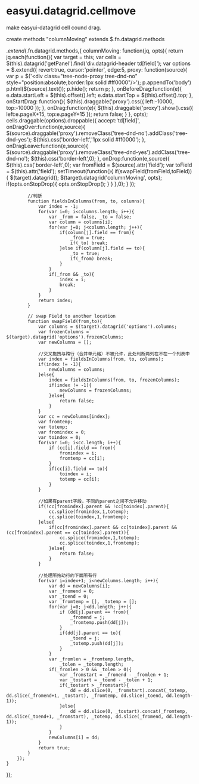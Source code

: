 # easyui.datagrid.cellmove
make easyui-datagrid cell cound drag.

create methods "columnMoving" extends $.fn.datagrid.methods 

$.extend($.fn.datagrid.methods,{
    columnMoving: function(jq, opts){
        return jq.each(function(){
            var target = this;
            var cells = $(this).datagrid('getPanel').find('div.datagrid-header td[field]');
            var options = $.extend({
                revert:true,
                cursor:'pointer',
                edge:5,
                proxy: function(source){
                    var p = $('<div class="tree-node-proxy tree-dnd-no" style="position:absolute;border:1px solid #ff0000"/>');
                    p.appendTo('body')
                    p.html($(source).text());
                    p.hide();
                    return p;
                },
                onBeforeDrag:function(e){
                    e.data.startLeft = $(this).offset().left;
                    e.data.startTop = $(this).offset().top;
                },
                onStartDrag: function(){
                    $(this).draggable('proxy').css({
                        left:-10000,
                        top:-10000
                    });
                },
                onDrag:function(e){
                    $(this).draggable('proxy').show().css({
                        left:e.pageX+15,
                        top:e.pageY+15
                    });
                    return false;
                }
            }, opts);
            cells.draggable(options).droppable({
                accept:'td[field]',
                onDragOver:function(e,source){
                    $(source).draggable('proxy').removeClass('tree-dnd-no').addClass('tree-dnd-yes');
                    $(this).css('border-left','1px solid #ff0000');
                },
                onDragLeave:function(e,source){
                    $(source).draggable('proxy').removeClass('tree-dnd-yes').addClass('tree-dnd-no');
                    $(this).css('border-left',0);
                },
                onDrop:function(e,source){
                    $(this).css('border-left',0);
                    var fromField = $(source).attr('field');
                    var toField = $(this).attr('field');
                    setTimeout(function(){
                        if(swapField(fromField,toField)){
                            $(target).datagrid();
                            $(target).datagrid('columnMoving', opts);
                            if(opts.onStopDrop){
                                opts.onStopDrop();
                            }
                        }
                    },0);
                }
            });
            
            //判断
            function fieldsInColumns(from, to, columns){
                var index = -1;
                for(var i=0; i<columns.length; i++){
                    var _from = false, _to = false;
                    var column = columns[i];
                    for(var j=0; j<column.length; j++){
                        if(column[j].field == from){
                            _from = true;
                            if(_to) break;
                        }else if(column[j].field == to){
                            _to = true;
                            if(_from) break;
                        }
                    }
                    if(_from && _to){
                        index = i;
                        break;
                    }
                }
                return index;
            }                        
            
            // swap Field to another location
            function swapField(from,to){
                var columns = $(target).datagrid('options').columns;
                var frozenColumns = $(target).datagrid('options').frozenColumns;
                var newColumns = [];
                
                //交叉拖拽与跨行（合并单元格）不被允许，此处判断两列在不在一个列表中
                var index = fieldsInColumns(from, to, columns);
                if(index != -1){
                    newColumns = columns;
                }else{
                    index = fieldsInColumns(from, to, frozenColumns);
                    if(index != -1){
                        newColumns = frozenColumns;
                    }else{
                        return false;
                    }
                }
                var cc = newColumns[index];
                var fromtemp;
                var totemp;
                var fromindex = 0;
                var toindex = 0;
                for(var i=0; i<cc.length; i++){
                    if (cc[i].field == from){
                        fromindex = i;
                        fromtemp = cc[i];
                    }
                    if(cc[i].field == to){
                        toindex = i;
                        totemp = cc[i];
                    }
                }
                
                //如果有parent字段，不同的parent之间不允许移动
                if(!cc[fromindex].parent && !cc[toindex].parent){
                    cc.splice(fromindex,1,totemp);
                    cc.splice(toindex,1,fromtemp);
                }else{ 
                    if(cc[fromindex].parent && cc[toindex].parent && (cc[fromindex].parent == cc[toindex].parent)){
                        cc.splice(fromindex,1,totemp);
                        cc.splice(toindex,1,fromtemp);
                    }else{
                        return false;
                    }
                }
                
                //处理所拖动行的下面所有行
                for(var i=index+1; i<newColumns.length; i++){
                    var dd = newColumns[i];
                    var _fromend = 0;
                    var _toend = 0;
                    var _fromtemp = [], _totemp = [];
                    for(var j=0; j<dd.length; j++){
                        if (dd[j].parent == from){
                            _fromend = j;
                            _fromtemp.push(dd[j]);
                        }
                        if(dd[j].parent == to){
                            _toend = j;
                            _totemp.push(dd[j]);
                        }
                    }
                    var _fromlen = _fromtemp.length,
                        _tolen = _totemp.length;
                    if(_fromlen > 0 && _tolen > 0){
                        var _fromstart = _fromend - _fromlen + 1;
                        var _tostart = _toend - _tolen + 1;
                        if(_tostart > _fromstart){
                            dd = dd.slice(0, _fromstart).concat(_totemp, dd.slice(_fromend+1, _tostart), _fromtemp, dd.slice(_toend, dd.length-1));
                        }else{
                            dd = dd.slice(0, _tostart).concat(_fromtemp, dd.slice(_toend+1, _fromstart), _totemp, dd.slice(_fromend, dd.length-1));
                        }
                    }
                    newColumns[i] = dd;
                }
                return true;
            }
        });
    }
});
